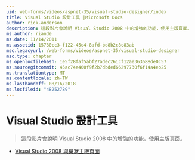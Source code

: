 ```yaml
---
uid: web-forms/videos/aspnet-35/visual-studio-designer/index
title: Visual Studio 設計工具 |Microsoft Docs
author: rick-anderson
description: 這段影片會說明 Visual Studio 2008 中的增強的功能，使用主版頁面。
ms.author: riande
ms.date: 11/14/2011
ms.assetid: 15730cc3-f122-45e4-8afd-bd8b2c8c83ab
msc.legacyurl: /web-forms/videos/aspnet-35/visual-studio-designer
msc.type: chapter
ms.openlocfilehash: 1e5f28faf5abf27adec261cf12ae363688de0c57
ms.sourcegitcommit: 45ac74e400f9f2b7dbded66297730f6f14a4eb25
ms.translationtype: MT
ms.contentlocale: zh-TW
ms.lasthandoff: 08/16/2018
ms.locfileid: "48252789"
---
```

<a name="visual-studio-designer"></a>Visual Studio 設計工具
====================
> 這段影片會說明 Visual Studio 2008 中的增強的功能，使用主版頁面。


- [Visual Studio 2008 與巢狀主版頁面](visual-studio-2008-and-nested-masterpages.md)
